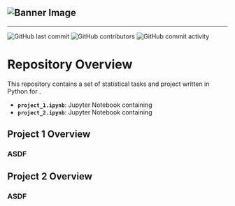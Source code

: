![Banner Image](./img/MACHINE_LEARNING.png)
---
---
![GitHub last commit](https://img.shields.io/github/last-commit/damienfarrell/machine-learning)
![GitHub contributors](https://img.shields.io/github/contributors/damienfarrell/machine-learning)
![GitHub commit activity](https://img.shields.io/github/commit-activity/w/damienfarrell/machine-learning)

# Repository Overview

This repository contains a set of statistical tasks and project written in Python for .

- **`project_1.ipynb`**: Jupyter Notebook containing
- **`project_2.ipynb`**: Jupyter Notebook containing

## Project 1 Overview

### **ASDF**

## Project 2 Overview

### **ASDF**
